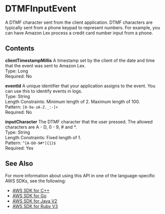 # DTMFInputEvent<a name="API_runtime_DTMFInputEvent"></a>

A DTMF character sent from the client application\. DTMF characters are typically sent from a phone keypad to represent numbers\. For example, you can have Amazon Lex process a credit card number input from a phone\.

## Contents<a name="API_runtime_DTMFInputEvent_Contents"></a>

 **clientTimestampMillis**   <a name="lexv2-Type-runtime_DTMFInputEvent-clientTimestampMillis"></a>
A timestamp set by the client of the date and time that the event was sent to Amazon Lex\.  
Type: Long  
Required: No

 **eventId**   <a name="lexv2-Type-runtime_DTMFInputEvent-eventId"></a>
A unique identifier that your application assigns to the event\. You can use this to identify events in logs\.  
Type: String  
Length Constraints: Minimum length of 2\. Maximum length of 100\.  
Pattern: `[0-9a-zA-Z._:-]+`   
Required: No

 **inputCharacter**   <a name="lexv2-Type-runtime_DTMFInputEvent-inputCharacter"></a>
The DTMF character that the user pressed\. The allowed characters are A \- D, 0 \- 9, \# and \*\.  
Type: String  
Length Constraints: Fixed length of 1\.  
Pattern: `^[A-D0-9#*]{1}$`   
Required: Yes

## See Also<a name="API_runtime_DTMFInputEvent_SeeAlso"></a>

For more information about using this API in one of the language\-specific AWS SDKs, see the following:
+  [AWS SDK for C\+\+](https://docs.aws.amazon.com/goto/SdkForCpp/runtime.lex.v2-2020-08-07/DTMFInputEvent) 
+  [AWS SDK for Go](https://docs.aws.amazon.com/goto/SdkForGoV1/runtime.lex.v2-2020-08-07/DTMFInputEvent) 
+  [AWS SDK for Java V2](https://docs.aws.amazon.com/goto/SdkForJavaV2/runtime.lex.v2-2020-08-07/DTMFInputEvent) 
+  [AWS SDK for Ruby V3](https://docs.aws.amazon.com/goto/SdkForRubyV3/runtime.lex.v2-2020-08-07/DTMFInputEvent) 